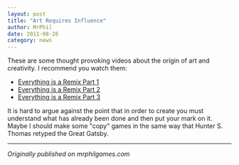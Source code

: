 ```yaml
---
layout: post
title: "Art Requires Influence"
author: MrPhil
date: 2011-08-26
category: news
---
```


These are some thought provoking videos about the origin of art and creativity. I recommend you watch them:

- [Everything is a Remix Part 1](http://vimeo.com/14912890)
- [Everything is a Remix Part 2](http://vimeo.com/19447662)
- [Everything is a Remix Part 3](http://vimeo.com/25380454)

It is hard to argue against the point that in order to create you must understand what has already been done and then put your mark on it. Maybe I should make some "copy" games in the same way that Hunter S. Thomas retyped the Great Gatsby.

---
*Originally published on mrphilgames.com*